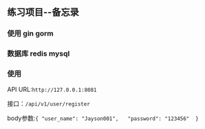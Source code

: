 ## 练习项目--备忘录

### 使用 gin  gorm 

### 数据库 redis  mysql 


### 使用

API URL:`http://127.0.0.1:8081`

接口：`/api/v1/user/register`

body参数:`{
        "user_name": "Jayson001",  
        "password": "123456" 
         }`
        